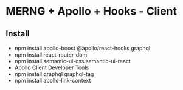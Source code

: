 # MERNG + Apollo + Hooks - Client

## Install

- npm install apollo-boost @apollo/react-hooks graphql
- npm install react-router-dom
- npm install semantic-ui-css semantic-ui-react
- Apollo Client Developer Tools
- npm install graphql graphql-tag
- npm install apollo-link-context


